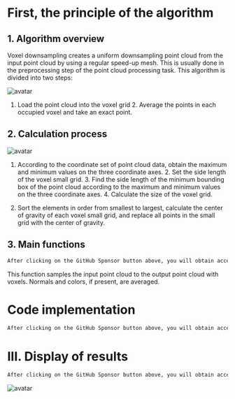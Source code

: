 #  First, the principle of the algorithm 

##  1. Algorithm overview 

 Voxel downsampling creates a uniform downsampling point cloud from the input point cloud by using a regular speed-up mesh. This is usually done in the preprocessing step of the point cloud processing task. This algorithm is divided into two steps: 

 ![avatar]( 20210620191459999.gif) 

 1. Load the point cloud into the voxel grid 2. Average the points in each occupied voxel and take an exact point.  

##  2. Calculation process 

 ![avatar]( 20210307103542835.png) 

 1. According to the coordinate set of point cloud data, obtain the maximum and minimum values on the three coordinate axes. 2. Set the side length of the voxel small grid. 3. Find the side length of the minimum bounding box of the point cloud according to the maximum and minimum values on the three coordinate axes. 4. Calculate the size of the voxel grid.  

 6. Sort the elements in order from smallest to largest, calculate the center of gravity of each voxel small grid, and replace all points in the small grid with the center of gravity. 

##  3. Main functions 

  ```python  
After clicking on the GitHub Sponsor button above, you will obtain access permissions to my private code repository ( https://github.com/slowlon/my_code_bar ) to view this blog code. By searching the code number of this blog, you can find the code you need, code number is: 2024020309574429141
  ```  
 This function samples the input point cloud to the output point cloud with voxels. Normals and colors, if present, are averaged. 

#  Code implementation 

  ```python  
After clicking on the GitHub Sponsor button above, you will obtain access permissions to my private code repository ( https://github.com/slowlon/my_code_bar ) to view this blog code. By searching the code number of this blog, you can find the code you need, code number is: 2024020309574429141
  ```  
#  III. Display of results 

  ```python  
After clicking on the GitHub Sponsor button above, you will obtain access permissions to my private code repository ( https://github.com/slowlon/my_code_bar ) to view this blog code. By searching the code number of this blog, you can find the code you need, code number is: 2024020309574429141
  ```  
 ![avatar]( bb5f83e3fbd842b4b4cb4b4e031f6135.png) 

